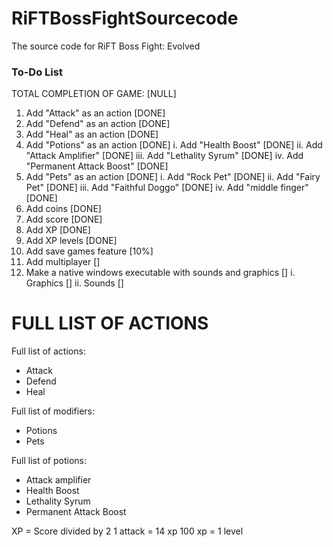 # RiFTBossFightSourcecode
The source code for RiFT Boss Fight: Evolved

### To-Do List

TOTAL COMPLETION OF GAME: [NULL]

1. Add "Attack" as an action [DONE]
2. Add "Defend" as an action [DONE]
3. Add "Heal" as an action [DONE]
4. Add "Potions" as an action [DONE]
   i. Add "Health Boost" [DONE]
   ii. Add "Attack Amplifier" [DONE]
   iii. Add "Lethality Syrum" [DONE]
   iv. Add "Permanent Attack Boost" [DONE]
5. Add "Pets" as an action [DONE]
   i. Add "Rock Pet" [DONE]
   ii. Add "Fairy Pet" [DONE]
   iii. Add "Faithful Doggo" [DONE]
   iv. Add "middle finger" [DONE]
6. Add coins [DONE]
7. Add score [DONE]
8. Add XP [DONE]
9. Add XP levels [DONE]
10. Add save games feature [10%]
11. Add multiplayer []
12. Make a native windows executable with sounds and graphics []
    i. Graphics []
    ii. Sounds []

# FULL LIST OF ACTIONS

Full list of actions:
- Attack
- Defend
- Heal

Full list of modifiers:
- Potions
- Pets

Full list of potions:
- Attack amplifier
- Health Boost
- Lethality Syrum
- Permanent Attack Boost

XP = Score divided by 2
1 attack = 14 xp
100 xp = 1 level
